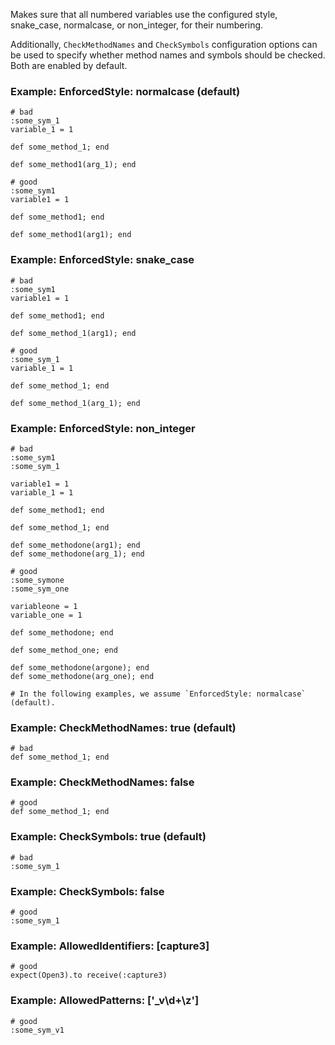 Makes sure that all numbered variables use the
configured style, snake_case, normalcase, or non_integer,
for their numbering.

Additionally, `CheckMethodNames` and `CheckSymbols` configuration options
can be used to specify whether method names and symbols should be checked.
Both are enabled by default.

### Example: EnforcedStyle: normalcase (default)
    # bad
    :some_sym_1
    variable_1 = 1

    def some_method_1; end

    def some_method1(arg_1); end

    # good
    :some_sym1
    variable1 = 1

    def some_method1; end

    def some_method1(arg1); end

### Example: EnforcedStyle: snake_case
    # bad
    :some_sym1
    variable1 = 1

    def some_method1; end

    def some_method_1(arg1); end

    # good
    :some_sym_1
    variable_1 = 1

    def some_method_1; end

    def some_method_1(arg_1); end

### Example: EnforcedStyle: non_integer
    # bad
    :some_sym1
    :some_sym_1

    variable1 = 1
    variable_1 = 1

    def some_method1; end

    def some_method_1; end

    def some_methodone(arg1); end
    def some_methodone(arg_1); end

    # good
    :some_symone
    :some_sym_one

    variableone = 1
    variable_one = 1

    def some_methodone; end

    def some_method_one; end

    def some_methodone(argone); end
    def some_methodone(arg_one); end

    # In the following examples, we assume `EnforcedStyle: normalcase` (default).

### Example: CheckMethodNames: true (default)
    # bad
    def some_method_1; end

### Example: CheckMethodNames: false
    # good
    def some_method_1; end

### Example: CheckSymbols: true (default)
    # bad
    :some_sym_1

### Example: CheckSymbols: false
    # good
    :some_sym_1

### Example: AllowedIdentifiers: [capture3]
    # good
    expect(Open3).to receive(:capture3)

### Example: AllowedPatterns: ['_v\d+\z']
    # good
    :some_sym_v1
